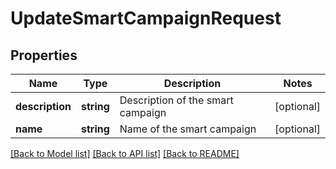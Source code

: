 # UpdateSmartCampaignRequest

## Properties
Name | Type | Description | Notes
------------ | ------------- | ------------- | -------------
**description** | **string** | Description of the smart campaign | [optional] 
**name** | **string** | Name of the smart campaign | [optional] 

[[Back to Model list]](../README.md#documentation-for-models) [[Back to API list]](../README.md#documentation-for-api-endpoints) [[Back to README]](../README.md)


